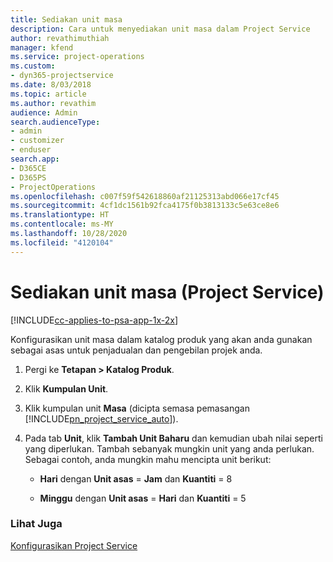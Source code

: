 ```yaml
---
title: Sediakan unit masa
description: Cara untuk menyediakan unit masa dalam Project Service
author: revathimuthiah
manager: kfend
ms.service: project-operations
ms.custom:
- dyn365-projectservice
ms.date: 8/03/2018
ms.topic: article
ms.author: revathim
audience: Admin
search.audienceType:
- admin
- customizer
- enduser
search.app:
- D365CE
- D365PS
- ProjectOperations
ms.openlocfilehash: c007f59f542618860af21125313abd066e17cf45
ms.sourcegitcommit: 4cf1dc1561b92fca4175f0b3813133c5e63ce8e6
ms.translationtype: HT
ms.contentlocale: ms-MY
ms.lasthandoff: 10/28/2020
ms.locfileid: "4120104"
---
```

# <a name="set-up-time-units-project-service"></a>Sediakan unit masa (Project Service)

[!INCLUDE[cc-applies-to-psa-app-1x-2x](../includes/cc-applies-to-psa-app-1x-2x.md)]

Konfigurasikan unit masa dalam katalog produk yang akan anda gunakan sebagai asas untuk penjadualan dan pengebilan projek anda.  
  
1. Pergi ke **Tetapan > Katalog Produk**.  
  
2. Klik **Kumpulan Unit**.  
  
3. Klik kumpulan unit **Masa** (dicipta semasa pemasangan [!INCLUDE[pn_project_service_auto](../includes/pn-project-service-auto.md)]).  
  
4. Pada tab **Unit**, klik **Tambah Unit Baharu** dan kemudian ubah nilai seperti yang diperlukan. Tambah sebanyak mungkin unit yang anda perlukan. Sebagai contoh, anda mungkin mahu mencipta unit berikut:  
  
   - **Hari** dengan **Unit asas** = **Jam** dan **Kuantiti** = 8  
  
   - **Minggu** dengan **Unit asas** = **Hari** dan **Kuantiti** = 5  
  
### <a name="see-also"></a>Lihat Juga  
 [Konfigurasikan Project Service](../psa/configure.md)
